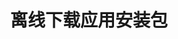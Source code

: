 ---
title: 离线下载应用安装包
summary: rainbond，yum,apt,downloadonly
toc: false
toc_not_nested: false
asciicast: false
---